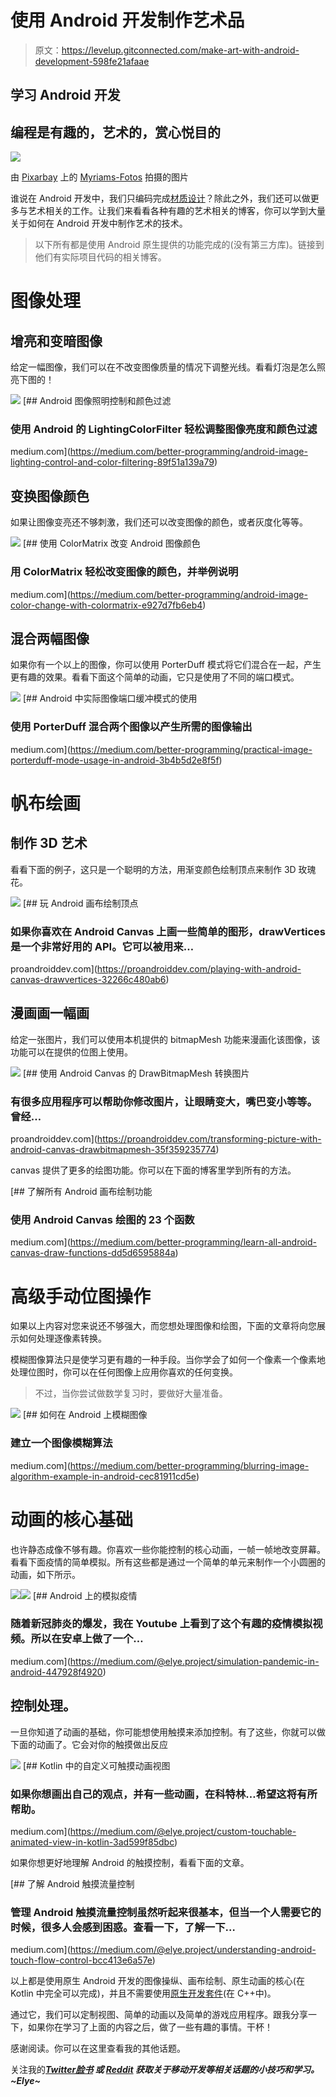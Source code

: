 # 使用 Android 开发制作艺术品

> 原文：<https://levelup.gitconnected.com/make-art-with-android-development-598fe21afaae>

## 学习 Android 开发

## 编程是有趣的，艺术的，赏心悦目的

![](img/129f8db33e4a8eaddb522a45fe6d44c6.png)

由 [Pixarbay](https://pixabay.com/photos/beaded-colour-pencils-underwater-2137080/) 上的 [Myriams-Fotos](https://pixabay.com/users/Myriams-Fotos-1627417/) 拍摄的图片

谁说在 Android 开发中，我们只编码完成[材质设计](https://material.io/design)？除此之外，我们还可以做更多与艺术相关的工作。让我们来看看各种有趣的艺术相关的博客，你可以学到大量关于如何在 Android 开发中制作艺术的技术。

> 以下所有都是使用 Android 原生提供的功能完成的(没有第三方库)。链接到他们有实际项目代码的相关博客。

# 图像处理

## 增亮和变暗图像

给定一幅图像，我们可以在不改变图像质量的情况下调整光线。看看灯泡是怎么照亮下图的！

![](img/329c33ec25582add17f8183b202a7f19.png)[](https://medium.com/better-programming/android-image-lighting-control-and-color-filtering-89f51a139a79) [## Android 图像照明控制和颜色过滤

### 使用 Android 的 LightingColorFilter 轻松调整图像亮度和颜色过滤

medium.com](https://medium.com/better-programming/android-image-lighting-control-and-color-filtering-89f51a139a79) 

## 变换图像颜色

如果让图像变亮还不够刺激，我们还可以改变图像的颜色，或者灰度化等等。

![](img/a26524198dff1330d516bc969f023316.png)[](https://medium.com/better-programming/android-image-color-change-with-colormatrix-e927d7fb6eb4) [## 使用 ColorMatrix 改变 Android 图像颜色

### 用 ColorMatrix 轻松改变图像的颜色，并举例说明

medium.com](https://medium.com/better-programming/android-image-color-change-with-colormatrix-e927d7fb6eb4) 

## 混合两幅图像

如果你有一个以上的图像，你可以使用 PorterDuff 模式将它们混合在一起，产生更有趣的效果。看看下面这个简单的动画，它只是使用了不同的端口模式。

![](img/a24871ae29790e382fa4aef5a91e7a0f.png)[](https://medium.com/better-programming/practical-image-porterduff-mode-usage-in-android-3b4b5d2e8f5f) [## Android 中实际图像端口缓冲模式的使用

### 使用 PorterDuff 混合两个图像以产生所需的图像输出

medium.com](https://medium.com/better-programming/practical-image-porterduff-mode-usage-in-android-3b4b5d2e8f5f) 

# 帆布绘画

## 制作 3D 艺术

看看下面的例子，这只是一个聪明的方法，用渐变颜色绘制顶点来制作 3D 玫瑰花。

![](img/633dd1bf8ab972016eb43047800fd975.png)[](https://proandroiddev.com/playing-with-android-canvas-drawvertices-32266c480ab6) [## 玩 Android 画布绘制顶点

### 如果你喜欢在 Android Canvas 上画一些简单的图形，drawVertices 是一个非常好用的 API。它可以被用来…

proandroiddev.com](https://proandroiddev.com/playing-with-android-canvas-drawvertices-32266c480ab6) 

## 漫画画一幅画

给定一张图片，我们可以使用本机提供的 bitmapMesh 功能来漫画化该图像，该功能可以在提供的位图上使用。

![](img/3b070e6d587bbf96fc2cf47dcd74c377.png)[](https://proandroiddev.com/transforming-picture-with-android-canvas-drawbitmapmesh-35f359235774) [## 使用 Android Canvas 的 DrawBitmapMesh 转换图片

### 有很多应用程序可以帮助你修改图片，让眼睛变大，嘴巴变小等等。曾经…

proandroiddev.com](https://proandroiddev.com/transforming-picture-with-android-canvas-drawbitmapmesh-35f359235774) 

canvas 提供了更多的绘图功能。你可以在下面的博客里学到所有的方法。

[](https://medium.com/better-programming/learn-all-android-canvas-draw-functions-dd5d6595884a) [## 了解所有 Android 画布绘制功能

### 使用 Android Canvas 绘图的 23 个函数

medium.com](https://medium.com/better-programming/learn-all-android-canvas-draw-functions-dd5d6595884a) 

# 高级手动位图操作

如果以上内容对您来说还不够强大，而您想处理图像和绘图，下面的文章将向您展示如何处理逐像素转换。

模糊图像算法只是使学习更有趣的一种手段。当你学会了如何一个像素一个像素地处理位图时，你可以在任何图像上应用你喜欢的任何变换。

> 不过，当你尝试做数学复习时，要做好大量准备。

![](img/56c68e6239ec8a80d67c511b44261e52.png)[](https://medium.com/better-programming/blurring-image-algorithm-example-in-android-cec81911cd5e) [## 如何在 Android 上模糊图像

### 建立一个图像模糊算法

medium.com](https://medium.com/better-programming/blurring-image-algorithm-example-in-android-cec81911cd5e) 

# 动画的核心基础

也许静态成像不够有趣。你喜欢一些你能控制的核心动画，一帧一帧地改变屏幕。看看下面疫情的简单模拟。所有这些都是通过一个简单的单元来制作一个小圆圈的动画，如下所示。

![](img/b1a7c6daec790e8e786abc9b9e0f12f0.png)![](img/c61832286dd67f72855bdae18cca5fe7.png)[](https://medium.com/@elye.project/simulation-pandemic-in-android-447928f4920) [## Android 上的模拟疫情

### 随着新冠肺炎的爆发，我在 Youtube 上看到了这个有趣的疫情模拟视频。所以在安卓上做了一个…

medium.com](https://medium.com/@elye.project/simulation-pandemic-in-android-447928f4920) 

## 控制处理。

一旦你知道了动画的基础，你可能想使用触摸来添加控制。有了这些，你就可以做下面的动画了。它会对你的触摸做出反应

![](img/e8a3aa2057f9233fca52cfd386d068ee.png)[](https://medium.com/@elye.project/custom-touchable-animated-view-in-kotlin-3ad599f85dbc) [## Kotlin 中的自定义可触摸动画视图

### 如果你想画出自己的观点，并有一些动画，在科特林…希望这将有所帮助。

medium.com](https://medium.com/@elye.project/custom-touchable-animated-view-in-kotlin-3ad599f85dbc) 

如果你想更好地理解 Android 的触摸控制，看看下面的文章。

[](https://medium.com/@elye.project/understanding-android-touch-flow-control-bcc413e6a57e) [## 了解 Android 触摸流量控制

### 管理 Android 触摸流量控制虽然听起来很基本，但当一个人需要它的时候，很多人会感到困惑。查看一下，了解一下…

medium.com](https://medium.com/@elye.project/understanding-android-touch-flow-control-bcc413e6a57e) 

以上都是使用原生 Android 开发的图像操纵、画布绘制、原生动画的核心(在 Kotlin 中完全可以完成)，并且不需要使用[原生开发套件](https://developer.android.com/ndk)(在 C++中)。

通过它，我们可以定制视图、简单的动画以及简单的游戏应用程序。跟我分享一下，如果你在学习了上面的内容之后，做了一些有趣的事情。干杯！

感谢阅读。你可以在这里查看我的其他话题。

关注我的[](https://medium.com/@elye.project)**[*Twitter*](https://twitter.com/elye_project)*[*脸书*](https://www.facebook.com/elye.project/) 或 [*Reddit*](https://www.reddit.com/user/elyeproj/) 获取关于移动开发等相关话题的小技巧和学习。~Elye~***